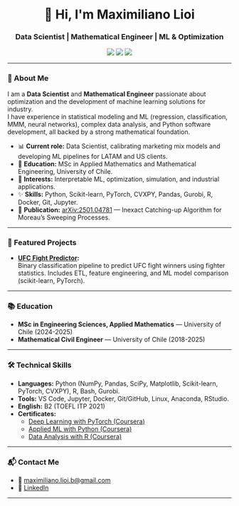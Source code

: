 <!-- Maximiliano Lioi | README.md for GitHub Profile -->
<h1 align="center">👋 Hi, I'm Maximiliano Lioi</h1>
<h3 align="center">Data Scientist | Mathematical Engineer | ML & Optimization</h3>

<p align="center">
  <a href="mailto:maximiliano.lioi.b@gmail.com"><img src="https://img.shields.io/badge/email-%23D14836.svg?&style=for-the-badge&logo=gmail&logoColor=white" /></a>
  <a href="https://linkedin.com/in/mlioi/"><img src="https://img.shields.io/badge/linkedin-%230077B5.svg?&style=for-the-badge&logo=linkedin&logoColor=white" /></a>
  <a href="https://github.com/mfourier"><img src="https://img.shields.io/badge/github-%2312100E.svg?&style=for-the-badge&logo=github&logoColor=white" /></a>
</p>

---

### 📄 About Me

I am a **Data Scientist** and **Mathematical Engineer** passionate about optimization and the development of machine learning solutions for industry.  
I have experience in statistical modeling and ML (regression, classification, MMM, neural networks), complex data analysis, and Python software development, all backed by a strong mathematical foundation.

- 📊 **Current role:** Data Scientist, calibrating marketing mix models and developing ML pipelines for LATAM and US clients.
- 🏫 **Education:** MSc in Applied Mathematics and Mathematical Engineering, University of Chile.
- 🤖 **Interests:** Interpretable ML, optimization, simulation, and industrial applications.
- ✨ **Skills:** Python, Scikit-learn, PyTorch, CVXPY, Pandas, Gurobi, R, Docker, Git, Jupyter.
- 📝 **Publication:** [arXiv:2501.04781](https://arxiv.org/abs/2501.04781) — Inexact Catching-up Algorithm for Moreau’s Sweeping Processes.

---

### 🚀 Featured Projects

- **[UFC Fight Predictor](https://github.com/mfourier/ufc-predictor):**  
  Binary classification pipeline to predict UFC fight winners using fighter statistics. Includes ETL, feature engineering, and ML model comparison (scikit-learn, PyTorch).

---

### 📚 Education

- **MSc in Engineering Sciences, Applied Mathematics** — University of Chile (2024-2025)
- **Mathematical Civil Engineer** — University of Chile (2018-2025)

---

### 🛠️ Technical Skills

- **Languages:** Python (NumPy, Pandas, SciPy, Matplotlib, Scikit-learn, PyTorch, CVXPY), R, Bash, Gurobi.
- **Tools:** VS Code, Jupyter, Docker, Git/GitHub, Linux, Anaconda, RStudio.
- **English:** B2 (TOEFL ITP 2021)
- **Certificates:**
  - [Deep Learning with PyTorch (Coursera)](https://www.coursera.org/account/accomplishments/records/HB2BHP9D48ZG)
  - [Applied ML with Python (Coursera)](https://www.coursera.org/account/accomplishments/records/NXYW9SC14T6R)
  - [Data Analysis with R (Coursera)](https://www.coursera.org/account/accomplishments/specialization/YS2Y6VBY498X)

---

### 📬 Contact Me

- 📧 maximiliano.lioi.b@gmail.com
- 💼 [LinkedIn](https://linkedin.com/in/mlioi/)

---
